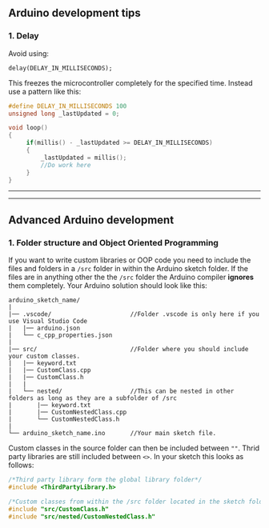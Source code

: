## Arduino development tips

### 1. Delay
Avoid using: 
```arduino 
delay(DELAY_IN_MILLISECONDS);
``` 
This freezes the microcontroller completely for the specified time. Instead use a pattern like this:

   ```C++
   #define DELAY_IN_MILLISECONDS 100
   unsigned long _lastUpdated = 0;

   void loop()
   {
        if(millis() - _lastUpdated >= DELAY_IN_MILLISECONDS)
        {
            _lastUpdated = millis();
            //Do work here
        }
   }
   ```
-----
----
## Advanced Arduino development

### 1. Folder structure and Object Oriented Programming
If you want to write custom libraries or OOP code you need to include the files and folders in a `/src` folder in within the Arduino sketch folder. If the files are in anything other the the `/src` folder the Arduino compiler __ignores__ them completely. Your Arduino solution should look like this:

```
arduino_sketch_name/
|
|── .vscode/                      //Folder .vscode is only here if you use Visual Studio Code
|   |── arduino.json
|   └── c_cpp_properties.json
|
|── src/                          //Folder where you should include your custom classes.
|   |── keyword.txt
|   |── CustomClass.cpp
|   |── CustomClass.h
|   |
|   └── nested/                   //This can be nested in other folders as long as they are a subfolder of /src
|       |── keyword.txt
|       |── CustomNestedClass.cpp
|       └── CustomNestedClass.h
|
└── arduino_sketch_name.ino       //Your main sketch file.
```

Custom classes in the source folder can then be included between `""`. Thrid party libraries are still included between `<>`.
In your sketch this looks as follows:
```C++
/*Third party library form the global library folder*/
#include <ThirdPartyLibrary.h>

/*Custom classes from within the /src folder located in the sketch folder*/
#include "src/CustomClass.h"
#include "src/nested/CustomNestedClass.h"
```
